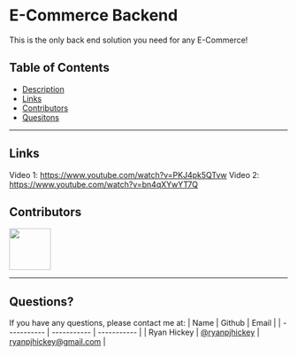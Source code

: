 # E-Commerce Backend

This is the only back end solution you need for any E-Commerce!

## Table of Contents

- [Description](#Description)
- [Links](#Links)
- [Contributors](#Contributors)
- [Quesitons](#Questions)

---

## Links
Video 1: https://www.youtube.com/watch?v=PKJ4pk5QTvw
Video 2: https://www.youtube.com/watch?v=bn4qXYwYT7Q

## Contributors

[<img src="https://ca.slack-edge.com/T03EP850QMA-U03MKQ6HKB3-2c9d97da4786-512" width="75" height="75">](https://github.com/ryanpjhickey)

---

## Questions?

If you have any questions, please contact me at:
| Name | Github | Email |
| ----------- | ----------- | ----------- |
| Ryan Hickey | [@ryanpjhickey](https://github.com/ryanpjhickey) | ryanpjhickey@gmail.com |
